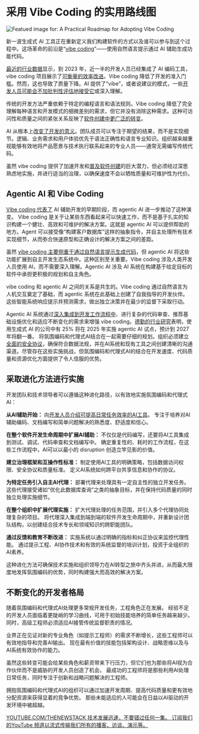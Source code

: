 # 采用 Vibe Coding 的实用路线图

![Featued image for: A Practical Roadmap for Adopting Vibe Coding](https://cdn.thenewstack.io/media/2025/05/9778818e-vibes-1024x611.png)

新一波生成式 AI 工具正在重新定义我们构建软件的方式以及谁可以参与到这个过程中。这场革命的前沿是“[vibe coding](https://thenewstack.io/vibe-coding-and-you/)”——使用自然语言提示通过 AI 辅助生成功能代码。

[最近的行业数据](https://stackoverflow.blog/2023/06/14/hype-or-not-developers-have-something-to-say-about-ai/)显示，到 2023 年，近一半的开发人员已经集成了 AI 编码工具，vibe coding 项目展示了[可衡量的效率改进](https://www.businessinsider.com/vibe-coding-startups-impact-leaner-garry-tan-y-combinator-2025-3)。Vibe coding 降低了开发的准入门槛。然而，这也导致了质量下降。AI 提供了“vibe”，或者说建议的模式，一些[开发人员可能会不加批判性评估地接受它](https://thenewstack.io/ai-adoptions-critical-component-intentionality/)或深入理解。

传统的开发方法严重依赖于特定的编程语言和语法规则。Vibe coding 降低了完全理解每种语言和开发模式的细微差别的需求，但它并没有消除这种需求。这种可访问性和质量之间的紧张关系反映了[软件创建中更广泛的转变](https://thenewstack.io/four-new-areas-where-ai-is-transforming-software-development/)。

AI 从根本上[改变了开发的意义](https://thenewstack.io/how-ai-is-reshaping-the-software-development-life-cycle/)。团队成员可以专注于期望的结果，而不是实现细节。逻辑、业务需求和用户体验优先于语法正确性和语言专业知识。组织越来越重视能够有效地将产品愿景与技术执行联系起来的专业人员——通常无需编写传统代码。

虽然 vibe coding 提供了加速开发和[普及软件创建](https://thenewstack.io/vibe-coding-is-here-but-are-you-ready-for-incident-vibing/)的巨大潜力，但必须经过深思熟虑地实施，并进行适当的治理，以确保速度不会以牺牲质量和可维护性为代价。

## Agentic AI 和 Vibe Coding

[Vibe coding 代表了](https://thenewstack.io/vibe-coding-is-here-how-ai-is-reshaping-the-software-developer-profession/) AI 辅助开发的早期阶段，而 agentic AI 进一步推动了这种演变。
Vibe coding 是关于让某些东西看起来可以快速工作，而不是基于扎实的知识构建一个健壮、高效和可维护的解决方案。这就是 agentic AI 可以提供帮助的地方。Agent 可以接受像“构建客户数据库”这样的抽象指令，并自主处理所有技术实现细节，从而弥合快速原型和正确设计的解决方案之间的差距。

虽然 [vibe coding 主要侧重于通过自然语言提示生成代码](https://thenewstack.io/to-vibe-or-not-to-vibe-when-and-where-to-use-vibe-coding/)，但 agentic AI 将这些功能扩展到自主开发生态系统中。这种区别至关重要。Vibe coding 涉及人类开发人员使用 AI，而不需要深入理解。Agentic AI 涉及 AI 系统在构建基于给定目标的软件中承担更积极的规划和自主角色。

vibe coding 和 agentic AI 之间的关系是共生的。Vibe coding 通过自然语言为人机交互奠定了基础，而 agentic 系统在此基础上创建了自我指导的开发伙伴。这些智能系统响应提示并预测需求，做出独立决策并在最少的监督下采取行动。

Agentic AI 系统通过[深入集成到开发工作流程中](https://thenewstack.io/prepare-developers-for-integrating-ai-into-their-workflows/)、进行复杂的代码审查、推荐基础设施优化和适应不断变化的需求来增强 vibe coding。[德勤的行业研究](https://www2.deloitte.com/us/en/insights/industry/technology/technology-media-and-telecom-predictions/2025/autonomous-generative-ai-agents-still-under-development.html)表明，使用生成式 AI 的公司中有 25% 将在 2025 年实施 agentic AI 试点，预计到 2027 年将翻一番。
将氛围编码和代理式AI结合在一起需要仔细的规划。组织必须建立[全面的安全协议](https://thenewstack.io/vibing-dangerously-the-hidden-risks-of-ai-generated-code/)，确保符合数据法规，并在AI系统和现有工具之间创建清晰的沟通渠道。尽管存在这些实施挑战，但氛围编码和代理式AI的结合在开发速度、代码质量和资源优化方面提供了令人信服的优势。

## 采取进化方法进行实施

开发团队和技术领导者可以遵循这种进化路径，以有效地实施氛围编码和代理式AI：

**从AI辅助开始：** 向[开发人员介绍可提高日常任务效率的AI工具](https://thenewstack.io/how-generative-ai-can-increase-developer-productivity-now/)。 专注于培养对AI辅助编码、文档编写和简单问题解决的熟悉度、舒适度和信心。

**在整个软件开发生命周期中扩展AI辅助：** 不仅仅是代码编写，还要将AI工具集成到测试、调试、代码审查和文档编写中。 确定重复性的、耗时的工作流程，在这些工作流程中，AI可以以最小的 disruption 创造立竿见影的价值。

**建立治理框架和互操作性标准：** 制定使用AI工具的明确策略，包括数据访问权限、安全协议和质量标准。 定义AI系统如何跨平台共享信息和协作的协议。

**为特定任务引入自主AI代理：** 部署代理来处理具有一定自主性的独立开发任务。 这些代理接受诸如“优化此数据库查询”之类的抽象目标，并在保持代码质量的同时独立处理实施细节。

**在整个组织中扩展代理实施：** 扩大代理处理的任务范围，并引入多个代理协同处理复杂的项目。 将代理深入集成到端到端的软件开发生命周期中，并重新设计团队结构，以创建结合技术专长和领域知识的跨职能团队。

**通过反馈和教育不断改进：** 实施系统以通过明确的指标和纠正协议来监控代理性能。 通过提示工程、AI协作技术和有效的系统监督的培训计划，投资于全组织的AI素养。

这种进化方法可确保技术实施和组织领导力在AI转型之旅中齐头并进，从而最大限度地发挥氛围编码的优势，同时构建强大而高效的解决方案。

## 不断变化的开发者格局

随着氛围编码和代理式AI处理更多常规开发任务，工程角色正在发展。 经验不足的开发人员面临着更陡峭的学习曲线，可用于初始技能培养的简单任务越来越少。 同时，高级工程师必须适应AI接管传统监督职责的情况。

业界正在见证对新的专业角色（如提示工程师）的需求不断增长，这些工程师可以有效地指导和完善AI输出。 现在最有价值的技能包括架构设计、战略思维以及与AI系统有效协作的能力。

虽然这些转变可能会给某些角色和薪资带来下行压力，但它们也为那些将AI视为合作伙伴而不是威胁的开发人员创造了机会。 最成功的工程师将是那些利用AI处理日常任务，同时专注于创新和战略问题解决的工程师。

拥抱氛围编码和代理式AI的组织可以通过加速开发周期、提高代码质量和更有效地分配资源来获得显着的竞争优势。 那些未能适应的人可能会在日益以AI驱动的开发环境中被超越。

[
YOUTUBE.COM/THENEWSTACK
技术发展迅速，不要错过任何一集。 订阅我们的YouTube
频道以流式传输我们所有的播客、访谈、演示等。
](https://youtube.com/thenewstack?sub_confirmation=1)